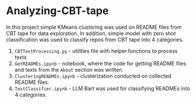 # Analyzing-CBT-tape
In this project simple KMeans clustering was used on README files from CBT tape for data exploration. In addition, simple model with zero shot classification was used to classify repos from CBT tape into 4 categories.

1. `CBTTextProcessing.py` - utilities file with helper functions to process texts
2. `GetREADMEs.ipynb` - notebook, where the code for getting README files and texts from the `About` section was written.
3. `ClusteringREADMEs.ipynb` - clusterization conducted on collected README files.
4. `TextClassifier.ipynb` - LLM Bart was used for classifying READMEs into 4 categories.
